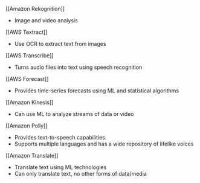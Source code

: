 
[[Amazon Rekognition]]
- Image and video analysis

[[AWS Textract]]
- Use OCR to extract text from images

[[AWS Transcribe]]
- Turns audio files into text using speech recognition

[[AWS Forecast]]
- Provides time-series forecasts using ML and statistical algorithms

[[Amazon Kinesis]]
- Can use ML to analyze streams of data or video

[[Amazon Polly]]
- Provides text-to-speech capabilities.
- Supports multiple languages and has a wide repository of lifelike voices

[[Amazon Translate]]
- Translate text using ML technologies
- Can only translate text, no other forms of data/media